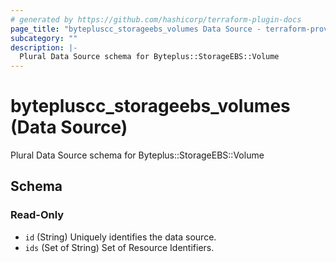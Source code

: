 ```yaml
---
# generated by https://github.com/hashicorp/terraform-plugin-docs
page_title: "bytepluscc_storageebs_volumes Data Source - terraform-provider-bytepluscc"
subcategory: ""
description: |-
  Plural Data Source schema for Byteplus::StorageEBS::Volume
---
```


# bytepluscc_storageebs_volumes (Data Source)

Plural Data Source schema for Byteplus::StorageEBS::Volume



<!-- schema generated by tfplugindocs -->
## Schema

### Read-Only

- `id` (String) Uniquely identifies the data source.
- `ids` (Set of String) Set of Resource Identifiers.
